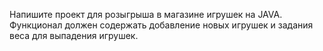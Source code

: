 Напишите проект для розыгрыша в магазине игрушек на JAVA. Функционал должен содержать добавление новых игрушек и задания веса для выпадения игрушек.